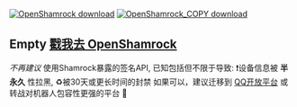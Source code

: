 [![OpenShamrock download](https://img.shields.io/github/downloads/whitechi73/OpenShamrock/total?label=OpenShamrock%20%E6%80%BB%E4%B8%8B%E8%BD%BD&logo=github)](https://github.com/whitechi73/OpenShamrock/) [![OpenShamrock_COPY download](https://img.shields.io/github/downloads/luanyaolingwu/Shamrock_COPY/total?label=%E7%9B%B4%E6%8E%A5%E5%9C%A8%E8%BF%99%E9%87%8C%E4%B8%8B%E8%BD%BD%20qwq&logo=github)](https://github.com/luanyaolingwu/Shamrock_COPY/releases/) 

Empty [戳我去 OpenShamrock](https://github.com/whitechi73/OpenShamrock/)
----

*不再建议* 使用Shamrock暴露的签名API, 已知包括但不限于导致: ❗设备信息被 __半永久__ 性拉黑, ♻️被30天或更长时间的封禁
如果可以，建议迁移到 [QQ开放平台](https://q.qq.com) 或转战对机器人包容性更强的平台 🙏
